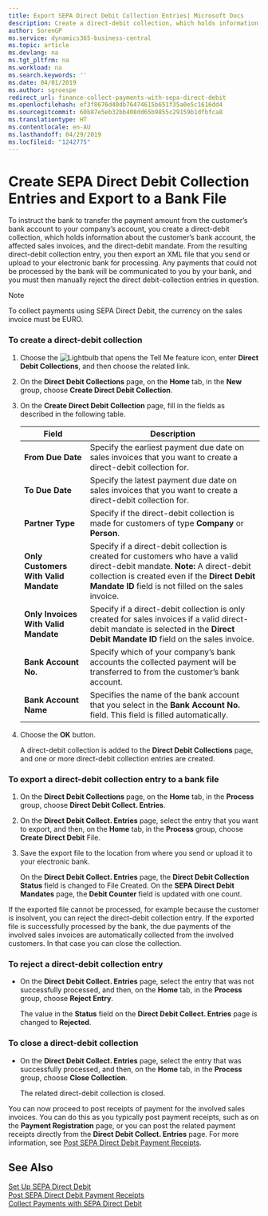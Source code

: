```yaml
---
title: Export SEPA Direct Debit Collection Entries| Microsoft Docs
description: Create a direct-debit collection, which holds information about the customer’s bank account, the affected sales invoices, and the direct-debit mandate.
author: SorenGP
ms.service: dynamics365-business-central
ms.topic: article
ms.devlang: na
ms.tgt_pltfrm: na
ms.workload: na
ms.search.keywords: ''
ms.date: 04/01/2019
ms.author: sgroespe
redirect_url: finance-collect-payments-with-sepa-direct-debit
ms.openlocfilehash: ef3f8676d40db76474615b651f35a0e5c1616dd4
ms.sourcegitcommit: 60b87e5eb32bb408dd65b9855c29159b1dfbfca8
ms.translationtype: HT
ms.contentlocale: en-AU
ms.lasthandoff: 04/29/2019
ms.locfileid: "1242775"
---
```

# <a name="create-sepa-direct-debit-collection-entries-and-export-to-a-bank-file"></a>Create SEPA Direct Debit Collection Entries and Export to a Bank File
To instruct the bank to transfer the payment amount from the customer’s bank account to your company’s account, you create a direct-debit collection, which holds information about the customer’s bank account, the affected sales invoices, and the direct-debit mandate. From the resulting direct-debit collection entry, you then export an XML file that you send or upload to your electronic bank for processing. Any payments that could not be processed by the bank will be communicated to you by your bank, and you must then manually reject the direct debit-collection entries in question.  

> [!NOTE]  
>  To collect payments using SEPA Direct Debit, the currency on the sales invoice must be EURO.  

### <a name="to-create-a-direct-debit-collection"></a>To create a direct-debit collection  

1. Choose the ![Lightbulb that opens the Tell Me feature](media/ui-search/search_small.png "Tell me what you want to do") icon, enter **Direct Debit Collections**, and then choose the related link.  
2. On the **Direct Debit Collections** page, on the **Home** tab, in the **New** group, choose **Create Direct Debit Collection**.  
3. On the **Create Direct Debit Collection** page, fill in the fields as described in the following table.  

    |Field|Description|  
    |---------------------------------|---------------------------------------|  
    |**From Due Date**|Specify the earliest payment due date on sales invoices that you want to create a direct-debit collection for.|  
    |**To Due Date**|Specify the latest payment due date on sales invoices that you want to create a direct-debit collection for.|  
    |**Partner Type**|Specify if the direct-debit collection is made for customers of type **Company** or **Person**.|  
    |**Only Customers With Valid Mandate**|Specify if a direct-debit collection is created for customers who have a valid direct-debit mandate. **Note:**  A direct-debit collection is created even if the **Direct Debit Mandate ID** field is not filled on the sales invoice.|  
    |**Only Invoices With Valid Mandate**|Specify if a direct-debit collection is only created for sales invoices if a valid direct-debit mandate is selected in the **Direct Debit Mandate ID** field on the sales invoice.|  
    |**Bank Account No.**|Specify which of your company’s bank accounts the collected payment will be transferred to from the customer’s bank account.|  
    |**Bank Account Name**|Specifies the name of the bank account that you select in the **Bank Account No.** field. This field is filled automatically.|  

4. Choose the **OK** button.  

     A direct-debit collection is added to the **Direct Debit Collections** page, and one or more direct-debit collection entries are created.  

### <a name="to-export-a-direct-debit-collection-entry-to-a-bank-file"></a>To export a direct-debit collection entry to a bank file  
1. On the **Direct Debit Collections** page, on the **Home** tab, in the **Process** group, choose **Direct Debit Collect. Entries**.  
2. On the **Direct Debit Collect. Entries** page, select the entry that you want to export, and then, on the **Home** tab, in the **Process** group, choose **Create Direct Debit** File.  
3. Save the export file to the location from where you send or upload it to your electronic bank.  

     On the **Direct Debit Collect. Entries** page, the **Direct Debit Collection Status** field is changed to File Created. On the **SEPA Direct Debit Mandates** page, the **Debit Counter** field is updated with one count.  

If the exported file cannot be processed, for example because the customer is insolvent, you can reject the direct-debit collection entry. If the exported file is successfully processed by the bank, the due payments of the involved sales invoices are automatically collected from the involved customers. In that case you can close the collection.  

### <a name="to-reject-a-direct-debit-collection-entry"></a>To reject a direct-debit collection entry  

* On the **Direct Debit Collect. Entries** page, select the entry that was not successfully processed, and then, on the **Home** tab, in the **Process** group, choose **Reject Entry**.  

     The value in the **Status** field on the **Direct Debit Collect. Entries** page is changed to **Rejected**.  

### <a name="to-close-a-direct-debit-collection"></a>To close a direct-debit collection  
*  On the **Direct Debit Collect. Entries** page, select the entry that was successfully processed, and then, on the **Home** tab, in the **Process** group, choose **Close Collection**.  

     The related direct-debit collection is closed.  

You can now proceed to post receipts of payment for the involved sales invoices. You can do this as you typically post payment receipts, such as on the **Payment Registration** page, or you can post the related payment receipts directly from the **Direct Debit Collect. Entries** page. For more information, see [Post SEPA Direct Debit Payment Receipts](finance-how-to-post-sepa-direct-debit-payment-receipts.md).  

## <a name="see-also"></a>See Also  
[Set Up SEPA Direct Debit](finance-how-to-set-up-sepa-direct-debit.md)  
[Post SEPA Direct Debit Payment Receipts](finance-how-to-post-sepa-direct-debit-payment-receipts.md)  
[Collect Payments with SEPA Direct Debit](finance-collect-payments-with-sepa-direct-debit.md)  

